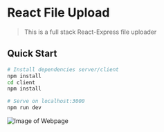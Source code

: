 # React File Upload

> This is a full stack React-Express file uploader 

## Quick Start

```bash
# Install dependencies server/client
npm install
cd client
npm install

# Serve on localhost:3000
npm run dev
```
<!-- Images -->
![Image of Webpage](https://github.com/Akumar111/React-file-upload/tree/main/node_modules/images/React-file-upload-image.jpeg?raw=true)
